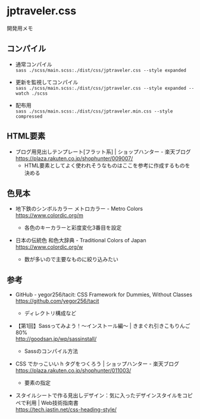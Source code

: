 # jptraveler.css
開発用メモ

## コンパイル
* 通常コンパイル  
`sass ./scss/main.scss:./dist/css/jptraveler.css --style expanded`

* 更新を監視してコンパイル  
`sass ./scss/main.scss:./dist/css/jptraveler.css --style expanded --watch ./scss`

* 配布用  
`sass ./scss/main.scss:./dist/css/jptraveler.min.css --style compressed`


## HTML要素
* ブログ用見出しテンプレート[フラット系] | ショップハンター - 楽天ブログ  
  https://plaza.rakuten.co.jp/shophunter/009007/
    * HTML要素としてよく使われそうなものはここを参考に作成するものを決める


## 色見本
* 地下鉄のシンボルカラー メトロカラー - Metro Colors  
  https://www.colordic.org/m
    * 各色のキーカラーと彩度変化3番目を設定

* 日本の伝統色 和色大辞典 - Traditional Colors of Japan  
  https://www.colordic.org/w
    * 数が多いので主要なものに絞り込みたい


## 参考
* GitHub - yegor256/tacit: CSS Framework for Dummies, Without Classes  
  https://github.com/yegor256/tacit
  * ディレクトリ構成など

* 【第1回】Sassってみよう！〜インストール編〜 | きまぐれ引きこもりんご80%  
  http://goodsan.jp/wp/sassinstall/
  * Sassのコンパイル方法

* CSS でかっこいい h タグをつくろう | ショップハンター - 楽天ブログ  
  https://plaza.rakuten.co.jp/shophunter/011003/
  * 要素の指定

* スタイルシートで作る見出しデザイン：気に入ったデザインスタイルをコピペで利用 | Web技術指南書  
  https://tech.jastin.net/css-heading-style/
